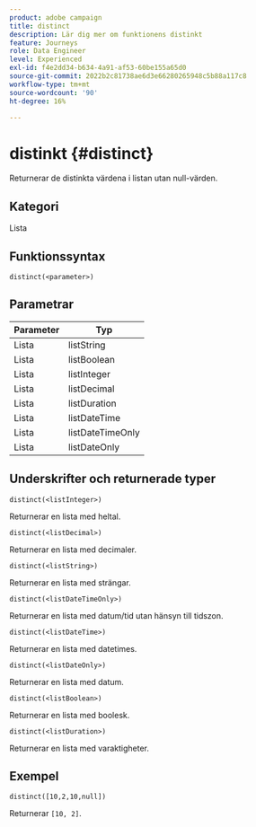 ```yaml
---
product: adobe campaign
title: distinct
description: Lär dig mer om funktionens distinkt
feature: Journeys
role: Data Engineer
level: Experienced
exl-id: f4e2dd34-b634-4a91-af53-60be155a65d0
source-git-commit: 2022b2c81738ae6d3e66280265948c5b88a117c8
workflow-type: tm+mt
source-wordcount: '90'
ht-degree: 16%

---
```


# distinkt {#distinct}

Returnerar de distinkta värdena i listan utan null-värden.

## Kategori

Lista

## Funktionssyntax

`distinct(<parameter>)`

## Parametrar

| Parameter | Typ |
|-----------|------------------|
| Lista | listString |
| Lista | listBoolean |
| Lista | listInteger |
| Lista | listDecimal |
| Lista | listDuration |
| Lista | listDateTime |
| Lista | listDateTimeOnly |
| Lista | listDateOnly |

## Underskrifter och returnerade typer

`distinct(<listInteger>)`

Returnerar en lista med heltal.

`distinct(<listDecimal>)`

Returnerar en lista med decimaler.

`distinct(<listString>)`

Returnerar en lista med strängar.

`distinct(<listDateTimeOnly>)`

Returnerar en lista med datum/tid utan hänsyn till tidszon.

`distinct(<listDateTime>)`

Returnerar en lista med datetimes.

`distinct(<listDateOnly>)`

Returnerar en lista med datum.

`distinct(<listBoolean>)`

Returnerar en lista med boolesk.

`distinct(<listDuration>)`

Returnerar en lista med varaktigheter.

## Exempel

`distinct([10,2,10,null])`

Returnerar `[10, 2]`.
